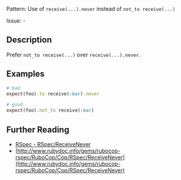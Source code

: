 Pattern: Use of `receive(...).never` instead of `not_to receive(...)`

Issue: -

## Description

Prefer `not_to receive(...)` over `receive(...).never`.

## Examples

```ruby
# bad
expect(foo).to receive(:bar).never

# good
expect(foo).not_to receive(:bar)
```

## Further Reading

* [RSpec - RSpec/ReceiveNever](https://rubocop-rspec.readthedocs.io/en/latest/cops_rspec/#rspecreceivenever)
* [http://www.rubydoc.info/gems/rubocop-rspec/RuboCop/Cop/RSpec/ReceiveNever](http://www.rubydoc.info/gems/rubocop-rspec/RuboCop/Cop/RSpec/ReceiveNever)
